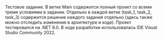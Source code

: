 Тестовое задание. 
В ветке Main содержится полный проект со всеми тремя условиями в задании. 
Отдельно в каждой ветке (task_1, task_2, task_3) содержится решение каждого задания отдельно (здесь также можно отследить изменения в архитектуре и коде). 
Проект тестировался на .NET 6.0. 
В ходе разработки использовалась IDE Visual Studio Community 2022.
